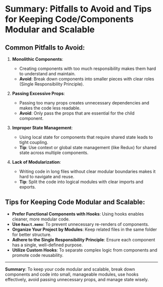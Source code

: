 # Summary: Pitfalls to Avoid and Tips for Keeping Code/Components Modular and Scalable

## Common Pitfalls to Avoid:
1. **Monolithic Components**:
   - Creating components with too much responsibility makes them hard to understand and maintain.
   - **Avoid**: Break down components into smaller pieces with clear roles (Single Responsibility Principle).

2. **Passing Excessive Props**:
   - Passing too many props creates unnecessary dependencies and makes the code less readable.
   - **Avoid**: Only pass the props that are essential for the child component.

3. **Improper State Management**:
   - Using local state for components that require shared state leads to tight coupling.
   - **Tip**: Use context or global state management (like Redux) for shared state across multiple components.

4. **Lack of Modularization**:
   - Writing code in long files without clear modular boundaries makes it hard to navigate and reuse.
   - **Tip**: Split the code into logical modules with clear imports and exports.

## Tips for Keeping Code Modular and Scalable:
- **Prefer Functional Components with Hooks**: Using hooks enables cleaner, more modular code.
- **Use `React.memo`**: To prevent unnecessary re-renders of components.
- **Organize Your Project by Modules**: Keep related files in the same folder for better structure.
- **Adhere to the Single Responsibility Principle**: Ensure each component has a single, well-defined purpose.
- **Utilize Custom Hooks**: To separate complex logic from components and promote code reusability.

---

**Summary**: To keep your code modular and scalable, break down components and code into small, manageable modules, use hooks effectively, avoid passing unnecessary props, and manage state wisely.